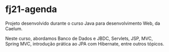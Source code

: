 # fj21-agenda

Projeto desenvolvido durante o curso Java para desenvolvimento Web, da Caelum.

Neste curso, abordamos Banco de Dados e JBDC, Servlets, JSP, MVC, Spring MVC, introdução prática ao JPA com Hibernate, entre outros tópicos.


